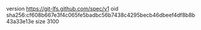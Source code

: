 version https://git-lfs.github.com/spec/v1
oid sha256:cf608b667e3f4c065fe5badbc56b7438c4295becb46dbeef4df8b8b43a33e13e
size 3100
